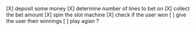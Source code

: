 [X] deposit some money
[X] determine number of lines to bet on
[X] collect the bet amount
[X] spin the slot machine
[X] check if the user won
[ ] give the user their winnings
[ ] play agian ?